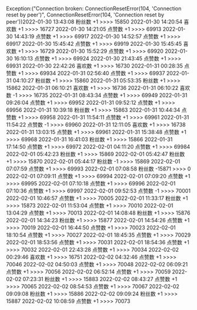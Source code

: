 Exception:("Connection broken: ConnectionResetError(104, 'Connection reset by peer')", ConnectionResetError(104, 'Connection reset by peer'))2022-01-30  13:43:08   粉丝数 +1 >>>> 15850
2022-01-30  14:20:54   喜欢数 +1 >>>> 16727
2022-01-30  14:21:05   点赞数 +1 >>>> 69913
2022-01-30  14:43:19   点赞数 +1 >>>> 69917
2022-01-30  14:52:57   点赞数 +1 >>>> 69917
2022-01-30  15:45:42   点赞数 +1 >>>> 69919
2022-01-30  15:45:45   喜欢数 +1 >>>> 16729
2022-01-30  15:52:29   点赞数 +1 >>>> 69920
2022-01-30  16:10:13   点赞数 +1 >>>> 69924
2022-01-30  21:43:45   点赞数 +1 >>>> 69931
2022-01-30  22:42:26   喜欢数 +1 >>>> 16730
2022-01-31  00:28:35   点赞数 +1 >>>> 69934
2022-01-31  02:56:40   点赞数 +1 >>>> 69937
2022-01-31  04:10:27   粉丝数 +1 >>>> 15860
2022-01-31  05:53:35   粉丝数 +1 >>>> 15862
2022-01-31  06:10:21   喜欢数 +1 >>>> 16736
2022-01-31  06:10:22   喜欢数 -1 >>>> 16735
2022-01-31  08:43:34   点赞数 +1 >>>> 69949
2022-01-31  09:26:04   点赞数 +1 >>>> 69952
2022-01-31  09:52:12   点赞数 +1 >>>> 69956
2022-01-31  10:39:18   粉丝数 +1 >>>> 15863
2022-01-31  10:44:34   点赞数 +1 >>>> 69958
2022-01-31  11:54:11   点赞数 +1 >>>> 69961
2022-01-31  11:54:22   点赞数 -1 >>>> 69960
2022-01-31  12:11:05   喜欢数 +1 >>>> 16738
2022-01-31  13:03:15   点赞数 +1 >>>> 69961
2022-01-31  15:38:48   点赞数 +1 >>>> 69968
2022-01-31  16:41:03   粉丝数 +1 >>>> 15866
2022-01-31  17:14:50   点赞数 +1 >>>> 69972
2022-02-01  04:11:20   点赞数 +1 >>>> 69984
2022-02-01  05:42:23   粉丝数 +1 >>>> 15869
2022-02-01  05:42:47   粉丝数 +1 >>>> 15870
2022-02-01  05:44:17   粉丝数 -1 >>>> 15869
2022-02-01  07:07:59   点赞数 +1 >>>> 69993
2022-02-01  07:08:58   粉丝数 -15871 >>>> 0
2022-02-01  07:09:11   点赞数 +1 >>>> 69994
2022-02-01  07:09:20   点赞数 +1 >>>> 69995
2022-02-01  07:10:18   点赞数 +1 >>>> 69996
2022-02-01  07:10:36   点赞数 +1 >>>> 69997
2022-02-01  09:52:53   点赞数 -1 >>>> 70001
2022-02-01  10:46:57   点赞数 +1 >>>> 70005
2022-02-01  11:33:17   粉丝数 +1 >>>> 15873
2022-02-01  11:53:04   点赞数 +1 >>>> 70010
2022-02-01  13:04:29   点赞数 +1 >>>> 70013
2022-02-01  14:08:48   粉丝数 +1 >>>> 15876
2022-02-01  14:34:23   粉丝数 +1 >>>> 15877
2022-02-01  14:54:26   点赞数 +1 >>>> 70019
2022-02-01  16:44:50   点赞数 +1 >>>> 70023
2022-02-01  18:10:54   点赞数 +1 >>>> 70027
2022-02-01  18:45:35   点赞数 +1 >>>> 70029
2022-02-01  18:53:56   点赞数 +1 >>>> 70031
2022-02-01  18:54:36   点赞数 +1 >>>> 70032
2022-02-01  22:43:28   点赞数 +1 >>>> 70034
2022-02-02  00:29:46   喜欢数 +1 >>>> 16751
2022-02-02  04:32:46   点赞数 +1 >>>> 70046
2022-02-02  04:50:03   点赞数 +1 >>>> 70048
2022-02-02  06:09:21   点赞数 +1 >>>> 70056
2022-02-02  06:52:14   点赞数 +1 >>>> 70059
2022-02-02  07:23:31   粉丝数 +1 >>>> 15883
2022-02-02  08:43:27   点赞数 +1 >>>> 70065
2022-02-02  08:54:53   点赞数 +1 >>>> 70067
2022-02-02  09:09:08   粉丝数 +1 >>>> 15886
2022-02-02  09:09:24   粉丝数 +1 >>>> 15887
2022-02-02  10:08:59   点赞数 +1 >>>> 70073
